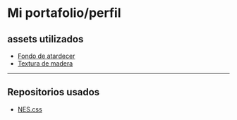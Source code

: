 # Mi portafolio/perfil
## assets utilizados
- [Fondo de atardecer](https://ansimuz.itch.io/mountain-dusk-parallax-background "Fondo de atardecer")
-  [Textura de madera ](https://www.artstation.com/artwork/nBX59 "Textura de madera ")
------------
## Repositorios usados
- [NES.css](https://nostalgic-css.github.io/NES.css/ "NES.css")